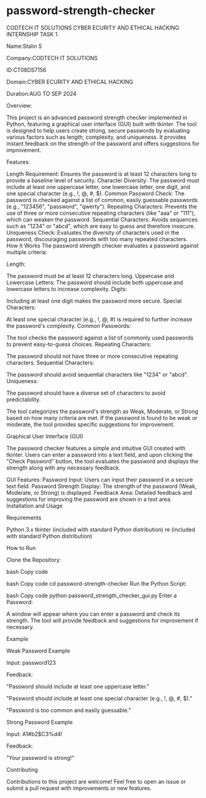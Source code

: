 # password-strength-checker
CODTECH IT SOLUTIONS CYBER ECURITY AND ETHICAL  HACKING  INTERNSHIP TASK 1.

Name:Stalin S

Company:CODTECH IT SOLUTIONS

ID:CT08DS7156

Domain:CYBER ECURITY AND ETHICAL HACKING

Duration:AUG TO SEP 2024




Overview:






This project is an advanced password strength checker implemented in Python, featuring a graphical user interface (GUI) built with tkinter. The tool is designed to help users create strong, secure passwords by evaluating various factors such as length, complexity, and uniqueness. It provides instant feedback on the strength of the password and offers suggestions for improvement.

Features:


Length Requirement: Ensures the password is at least 12 characters long to provide a baseline level of security.
Character Diversity: The password must include at least one uppercase letter, one lowercase letter, one digit, and one special character (e.g., !, @, #, $).
Common Password Check: The password is checked against a list of common, easily guessable passwords (e.g., "123456", "password", "qwerty").
Repeating Characters: Prevents the use of three or more consecutive repeating characters (like "aaa" or "111"), which can weaken the password.
Sequential Characters: Avoids sequences such as "1234" or "abcd", which are easy to guess and therefore insecure.
Uniqueness Check: Evaluates the diversity of characters used in the password, discouraging passwords with too many repeated characters.
How It Works
The password strength checker evaluates a password against multiple criteria:

Length:

The password must be at least 12 characters long.
Uppercase and Lowercase Letters: The password should include both uppercase and lowercase letters to increase complexity.
Digits:

Including at least one digit makes the password more secure.
Special Characters:

At least one special character (e.g., !, @, #) is required to further increase the password's complexity.
Common Passwords:

The tool checks the password against a list of commonly used passwords to prevent easy-to-guess choices.
Repeating Characters:

The password should not have three or more consecutive repeating characters.
Sequential Characters: 

The password should avoid sequential characters like "1234" or "abcd".
Uniqueness: 

The password should have a diverse set of characters to avoid predictability.


The tool categorizes the password's strength as Weak, Moderate, or Strong based on how many criteria are met. If the password is found to be weak or moderate, the tool provides specific suggestions for improvement.

Graphical User Interface (GUI)


The password checker features a simple and intuitive GUI created with tkinter. Users can enter a password into a text field, and upon clicking the "Check Password" button, the tool evaluates the password and displays the strength along with any necessary feedback.

GUI Features:
Password Input: 
Users can input their password in a secure text field.
Password Strength Display: The strength of the password (Weak, Moderate, or Strong) is displayed.
Feedback Area: Detailed feedback and suggestions for improving the password are shown in a text area.
Installation and Usage


Requirements



Python 3.x
tkinter (included with standard Python distribution)
re (included with standard Python distribution)


How to Run


Clone the Repository:

bash
Copy code




bash
Copy code
cd password-strength-checker
Run the Python Script:

bash
Copy code
python password_strength_checker_gui.py
Enter a Password:

A window will appear where you can enter a password and check its strength.
The tool will provide feedback and suggestions for improvement if necessary.

Example

Weak Password Example

Input: password123

Feedback:

"Password should include at least one uppercase letter."


"Password should include at least one special character (e.g., !, @, #, $)."


"Password is too common and easily guessable."


Strong Password Example


Input: A1#b2$C3%d4!


Feedback:


"Your password is strong!"


Contributing


Contributions to this project are welcome! Feel free to open an issue or submit a pull request with improvements or new features.

